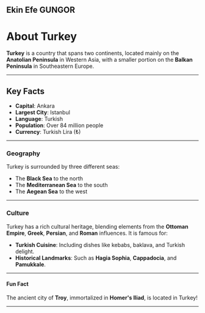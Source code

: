 ## Ekin Efe GUNGOR

# About Turkey

**Turkey** is a country that spans two continents, located mainly on the **Anatolian Peninsula** in Western Asia, with a smaller portion on the **Balkan Peninsula** in Southeastern Europe.

---

## Key Facts

- **Capital**: Ankara
- **Largest City**: Istanbul
- **Language**: Turkish
- **Population**: Over 84 million people
- **Currency**: Turkish Lira (₺)

---

### Geography

Turkey is surrounded by three different seas:
- The **Black Sea** to the north
- The **Mediterranean Sea** to the south
- The **Aegean Sea** to the west

---

### Culture

Turkey has a rich cultural heritage, blending elements from the **Ottoman Empire**, **Greek**, **Persian**, and **Roman** influences. It is famous for:
- **Turkish Cuisine**: Including dishes like kebabs, baklava, and Turkish delight.
- **Historical Landmarks**: Such as **Hagia Sophia**, **Cappadocia**, and **Pamukkale**.

---

#### Fun Fact

The ancient city of **Troy**, immortalized in **Homer's Iliad**, is located in Turkey!

---
